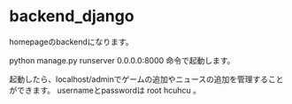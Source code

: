 # backend_django

homepageのbackendになります。

python manage.py runserver 0.0.0.0:8000
命令で起動します。

起動したら、localhost/adminでゲームの追加やニュースの追加を管理することができます。
usernameとpasswordは
root
hcuhcu
。
